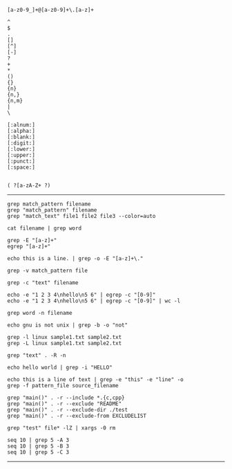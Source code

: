 
    [a-z0-9_]+@[a-z0-9]+\.[a-z]+
    
    ^
    $
    .
    []
    [^]
    [-]
    ?
    +
    *
    ()
    {}
    {n}
    {n,}
    {n,m}
    |
    \

    [:alnum:]
    [:alpha:]
    [:blank:]
    [:digit:]
    [:lower:]
    [:upper:]
    [:punct:]
    [:space:]


    ( ?[a-zA-Z+ ?)
   

-------------------------------

    grep match_pattern filename
    grep "match_pattern" filename
    grep "match_text" file1 file2 file3 --color=auto
    
    cat filename | grep word

    grep -E "[a-z]+"
    egrep "[a-z]+"

    echo this is a line. | grep -o -E "[a-z]+\."
    
    grep -v match_pattern file

    grep -c "text" filename

    echo -e "1 2 3 4\nhello\n5 6" | egrep -c "[0-9]"
    echo -e "1 2 3 4\nhello\n5 6" | egrep -c "[0-9]" | wc -l

    grep word -n filename

    echo gnu is not unix | grep -b -o "not"

    grep -l linux sample1.txt sample2.txt
    grep -L linux sample1.txt sample2.txt

    grep "text" . -R -n

    echo hello world | grep -i "HELLO"

    echo this is a line of text | grep -e "this" -e "line" -o
    grep -f pattern_file source_filename

    grep "main()" . -r --include *.{c,cpp}
    grep "main()" . -r --exclude "README"
    grep "main()" . -r --exclude-dir ./test
    grep "main()" . -r --exclude-from EXCLUDELIST

    grep "test" file* -lZ | xargs -0 rm

    seq 10 | grep 5 -A 3
    seq 10 | grep 5 -B 3
    seq 10 | grep 5 -C 3



-------------------------------


